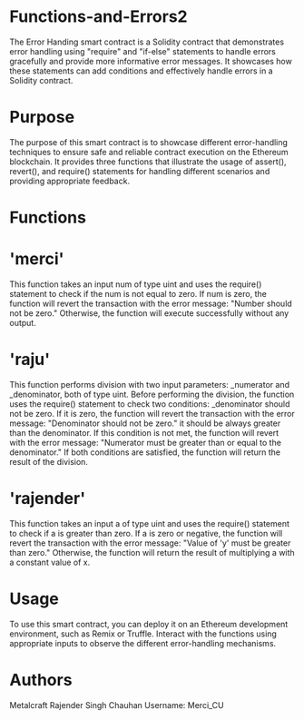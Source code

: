 # Functions-and-Errors2
The Error Handing smart contract is a Solidity contract that demonstrates error handling using "require" and "if-else" statements to handle errors gracefully and provide more informative error messages. It showcases how these statements can add conditions and effectively handle errors in a Solidity contract.
# Purpose
The purpose of this smart contract is to showcase different error-handling techniques to ensure safe and reliable contract execution on the Ethereum blockchain. It provides three functions that illustrate the usage of assert(), revert(), and require() statements for handling different scenarios and providing appropriate feedback.
# Functions
# 'merci'
This function takes an input num of type uint and uses the require() statement to check if the num is not equal to zero. If num is zero, the function will revert the transaction with the error message: "Number should not be zero." Otherwise, the function will execute successfully without any output.
# 'raju'
This function performs division with two input parameters: _numerator and _denominator, both of type uint. Before performing the division, the function uses the require() statement to check two conditions: _denominator should not be zero. If it is zero, the function will revert the transaction with the error message: "Denominator should not be zero." it should be always greater than the denominator. If this condition is not met, the function will revert with the error message: "Numerator must be greater than or equal to the denominator."
If both conditions are satisfied, the function will return the result of the division.
# 'rajender'
This function takes an input a of type uint and uses the require() statement to check if a is greater than zero. If a is zero or negative, the function will revert the transaction with the error message: "Value of 'y' must be greater than zero." Otherwise, the function will return the result of multiplying a with a constant value of x.

# Usage
To use this smart contract, you can deploy it on an Ethereum development environment, such as Remix or Truffle. Interact with the functions using appropriate inputs to observe the different error-handling mechanisms.

# Authors
Metalcraft Rajender Singh Chauhan
Username: Merci_CU
